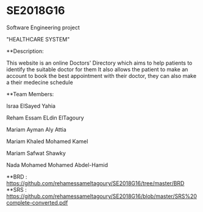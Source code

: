 # SE2018G16
Software Engineering project
  
  "HEALTHCARE SYSTEM"
  
  **Description:
  
  This website is an online Doctors' Directory which aims to help patients to identify the suitable doctor for them
  It also allows the patient to make an account to book the best appointment with their doctor, they can also make a their medecine schedule

**Team Members:

Israa ElSayed Yahia 

Reham Essam ELdin ElTagoury 

Mariam Ayman Aly Attia

Mariam Khaled Mohamed Kamel

Mariam Safwat Shawky

Nada Mohamed Mohamed Abdel-Hamid

**BRD : https://github.com/rehamessameltagoury/SE2018G16/tree/master/BRD
**SRS : https://github.com/rehamessameltagoury/SE2018G16/blob/master/SRS%20complete-converted.pdf


